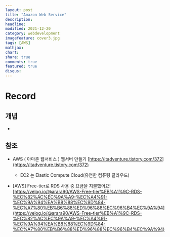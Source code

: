 ```yaml
---
layout: post
title: "Amazon Web Service"
description: 
headline: 
modified: 2021-12-20
category: webdevelopment
imagefeature: cover3.jpg
tags: [AWS]
mathjax: 
chart: 
share: true
comments: true
featured: true
disqus:
---
```


# Record
## 개념
- 

## 참조
- AWS ( 아마존 웹서비스 ) 웹서버 만들기 [https://itadventure.tistory.com/372](https://itadventure.tistory.com/372)
    * EC2 는 Elastic Compute Cloud(유연한 컴퓨팅 클라우드) 

- [AWS] Free-tier로 RDS 사용 중 요금을 지불했어요! [https://velog.io/@arara90/AWS-Free-tier%EB%A1%9C-RDS-%EC%82%AC%EC%9A%A9-%EC%A4%91-%EC%9A%94%EA%B8%88%EC%9D%84-%EC%A7%80%EB%B6%88%ED%96%88%EC%96%B4%EC%9A%94](https://velog.io/@arara90/AWS-Free-tier%EB%A1%9C-RDS-%EC%82%AC%EC%9A%A9-%EC%A4%91-%EC%9A%94%EA%B8%88%EC%9D%84-%EC%A7%80%EB%B6%88%ED%96%88%EC%96%B4%EC%9A%94)